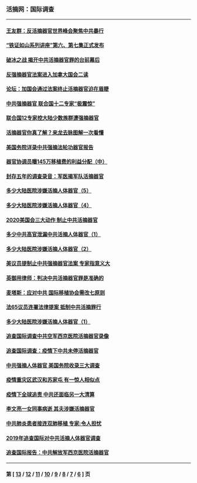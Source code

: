 ### 活摘网：国际调查
---
#### [王友群：反活摘器官世界峰会聚焦中共暴行](../../pages/nf5947/n13250738.md?10070430) 
#### [“铁证如山系列讲座”第六、第七集正式发布](../../pages/nf5947/n13106287.md?10070430) 
#### [破冰之战 揭开中共活摘器官罪的台前幕后](../../pages/nf5947/n13082457.md?10070430) 
#### [反强摘器官法案进入加拿大国会二读](../../pages/nf5947/n13033450.md?10070430) 
#### [论坛：加国会通过法案终止活摘器官迫在眉睫](../../pages/nf5947/n13029839.md?10070430) 
#### [中共强摘器官 联合国十二专家“极震惊”](../../pages/nf5947/n13024313.md?10070430) 
#### [联合国12专家控大陆少数族群遭强摘器官](../../pages/nf5947/n13023877.md?10070430) 
#### [活摘器官你真了解？来龙去脉图解一次看懂](../../pages/nf5947/n13013820.md?10070430) 
#### [美国务院详录中共强摘法轮功器官报告](../../pages/nf5947/n12944519.md?10070430) 
#### [器官协调员曝145万移植费的利益分配（中）](../../pages/nf5947/n12894547.md?10070430) 
#### [封存五年的调查录音：军医揭军队活摘器官](../../pages/nf5947/n12798692.md?10070430) 
#### [多少大陆医院涉嫌活摘人体器官（5）](../../pages/nf5947/n12768383.md?10070430) 
#### [多少大陆医院涉嫌活摘人体器官（4）](../../pages/nf5947/n12664434.md?10070430) 
#### [2020美国会三大动作 制止中共活摘器官](../../pages/nf5947/n12682004.md?10070430) 
#### [多少中共高官泄漏中共活摘人体器官（1）](../../pages/nf5947/n12671234.md?10070430) 
#### [多少大陆医院涉嫌活摘人体器官（2）](../../pages/nf5947/n12655589.md?10070430) 
#### [美议员提制止中共强摘器官法案 专家指意义大](../../pages/nf5947/n12630561.md?10070430) 
#### [英御用律师：判决中共活摘器官罪是准确的](../../pages/nf5947/n12580740.md?10070430) 
#### [麦塔斯：应对中共 国际移植协会需改七原则](../../pages/nf5947/n12514711.md?10070430) 
#### [法65议员连署法律提案 抵制中共活摘罪行](../../pages/nf5947/n12437047.md?10070430) 
#### [多少大陆医院涉嫌活摘人体器官（1）](../../pages/nf5947/n12414284.md?10070430) 
#### [追查国际调查中共空军西京医院活摘器官录像](../../pages/nf5947/n12348837.md?10070430) 
#### [追查国际调查：疫情下中共未停活摘器官](../../pages/nf5947/n12273415.md?10070430) 
#### [中共强摘人体器官 美国务院收录三大调查](../../pages/nf5947/n12181488.md?10070430) 
#### [疫情重灾区武汉和苏家屯 有一惊人相似点](../../pages/nf5947/n12150824.md?10070430) 
#### [疫情下全球追责 中共还面临另一大清算](../../pages/nf5947/n12070397.md?10070430) 
#### [李文亮一女同事病逝 其夫涉嫌活摘器官](../../pages/nf5947/n11957882.md?10070430) 
#### [中共肺炎患者接连双肺移植 专家:令人担忧](../../pages/nf5947/n11945516.md?10070430) 
#### [2019年追查国际对中共活摘人体器官调查](../../pages/nf5947/n11917733.md?10070430) 
#### [追查国际报告：中共解放军西京医院活摘器官](../../pages/nf5947/n11838359.md?10070430) 

---
#### 第 [ [13](./13.md?10070430) / [12](./12.md?10070430) / [11](./11.md?10070430) / [10](./10.md?10070430) / [9](./9.md?10070430) / [8](./8.md?10070430) / [7](./7.md?10070430) / [6](./6.md?10070430) ] 页
